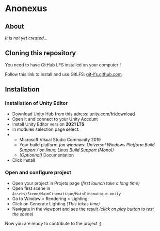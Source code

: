 # Anonexus

## About
*It is not yet created...*

## Cloning this repository
You need to have GitHub LFS installed on your computer !

Follow this link to install and use GitLFS: [git-lfs.github.com](https://git-lfs.github.com)

## Installation
### Installation of Unity Editor
* Download Unity Hub from this adress: [unity.com/fr/download](https://unity.com/fr/download)
* Open it and connect to your Unity Account
* Install Unity Editor version **2021 LTS**
* In modules selection page select:
* * Microsoft Visual Studio Community 2019
  * Your build platform *(on windows: Universal Windows Platform Build Support / on linux: Linux Build Support (Mono))*
  * *(Optionnal)* Documentation
* Click install

### Open and configure project
* Open your project in Projets page *(first launch take a long time)*
* Open first scene in `Assets/Scene/MainCinematique/MainCinematique.unity`
* Go to Window > Rendering > Lighting
* Click on Generate Lighting *(This takes time)*
* Navigate in the viewport and see the result *(click on play button to test the scene)*

Now you are ready to contribute to the project ;)
